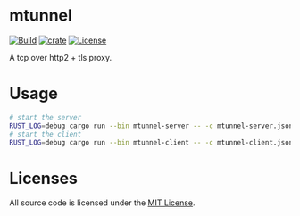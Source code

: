 # mtunnel 
[![Build](https://github.com/cssivision/mtunnel/workflows/build/badge.svg)](
https://github.com/cssivision/mtunnel/actions)
[![crate](https://img.shields.io/crates/v/mtunnel.svg)](https://crates.io/crates/mtunnel)
[![License](http://img.shields.io/badge/license-mit-blue.svg)](https://github.com/cssivision/mtunnel/blob/master/LICENSE)

A tcp over http2 + tls proxy.

# Usage 
```sh
# start the server
RUST_LOG=debug cargo run --bin mtunnel-server -- -c mtunnel-server.json 
# start the client
RUST_LOG=debug cargo run --bin mtunnel-client -- -c mtunnel-client.json 
```

# Licenses

All source code is licensed under the [MIT License](https://github.com/cssivision/mtunnel/blob/master/LICENSE).
